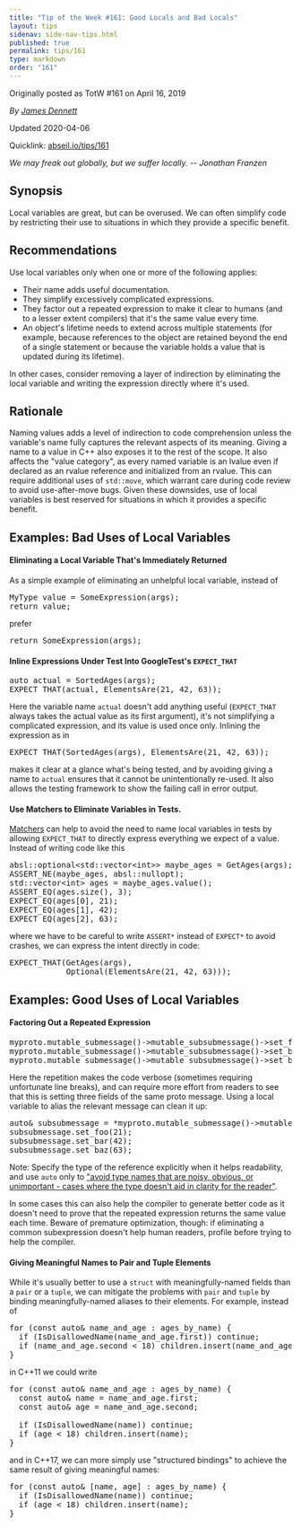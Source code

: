 ```yaml
---
title: "Tip of the Week #161: Good Locals and Bad Locals"
layout: tips
sidenav: side-nav-tips.html
published: true
permalink: tips/161
type: markdown
order: "161"
---
```


Originally posted as TotW #161 on April 16, 2019

*By [James Dennett](mailto:jdennett@google.com)*

Updated 2020-04-06

Quicklink: [abseil.io/tips/161](https://abseil.io/tips/161)


*We may freak out globally, but we suffer locally. -- Jonathan Franzen*

## Synopsis

Local variables are great, but can be overused. We can often simplify code by
restricting their use to situations in which they provide a specific benefit.

## Recommendations

Use local variables only when one or more of the following applies:

*   Their name adds useful documentation.
*   They simplify excessively complicated expressions.
*   They factor out a repeated expression to make it clear to humans (and to a
    lesser extent compilers) that it's the same value every time.
*   An object's lifetime needs to extend across multiple statements (for
    example, because references to the object are retained beyond the end of a
    single statement or because the variable holds a value that is updated
    during its lifetime).

In other cases, consider removing a layer of indirection by eliminating the
local variable and writing the expression directly where it's used.

## Rationale

Naming values adds a level of indirection to code comprehension unless the
variable's name fully captures the relevant aspects of its meaning. Giving a
name to a value in C++ also exposes it to the rest of the scope. It also affects
the "value category", as every named variable is an lvalue even if declared as
an rvalue reference and initialized from an rvalue. This can require additional
uses of `std::move`, which warrant care during code review to avoid
use-after-move bugs. Given these downsides, use of local variables is best
reserved for situations in which it provides a specific benefit.

## Examples: Bad Uses of Local Variables

#### Eliminating a Local Variable That's Immediately Returned

As a simple example of eliminating an unhelpful local variable, instead of

<pre class="prettyprint lang-cpp bad-code">
MyType value = SomeExpression(args);
return value;
</pre>

prefer

<pre class="prettyprint lang-cpp code">
return SomeExpression(args);
</pre>

#### Inline Expressions Under Test Into GoogleTest's <code>EXPECT_THAT</code>

<pre class="prettyprint lang-cpp bad-code">
auto actual = SortedAges(args);
EXPECT_THAT(actual, ElementsAre(21, 42, 63));
</pre>

Here the variable name `actual` doesn't add anything useful (`EXPECT_THAT`
always takes the actual value as its first argument), it's not simplifying a
complicated expression, and its value is used once only. Inlining the expression
as in

<pre class="prettyprint lang-cpp code">
EXPECT_THAT(SortedAges(args), ElementsAre(21, 42, 63));
</pre>

makes it clear at a glance what's being tested, and by avoiding giving a name to
`actual` ensures that it cannot be unintentionally re-used. It also allows the
testing framework to show the failing call in error output.

#### Use Matchers to Eliminate Variables in Tests.

[Matchers](https://github.com/google/googletest/blob/master/googlemock/docs/cheat_sheet.md)
can help to avoid the need to name local variables in tests by allowing
`EXPECT_THAT` to directly express everything we expect of a value. Instead of
writing code like this

<pre class="prettyprint lang-cpp bad-code">
absl::optional&lt;std::vector&lt;int&gt;&gt; maybe_ages = GetAges(args);
ASSERT_NE(maybe_ages, absl::nullopt);
std::vector&lt;int&gt; ages = maybe_ages.value();
ASSERT_EQ(ages.size(), 3);
EXPECT_EQ(ages[0], 21);
EXPECT_EQ(ages[1], 42);
EXPECT_EQ(ages[2], 63);
</pre>

where we have to be careful to write `ASSERT*` instead of `EXPECT*` to avoid
crashes, we can express the intent directly in code:

<pre class="prettyprint lang-cpp code">
EXPECT_THAT(GetAges(args),
            Optional(ElementsAre(21, 42, 63)));
</pre>

## Examples: Good Uses of Local Variables

#### Factoring Out a Repeated Expression

<pre class="prettyprint lang-cpp bad-code">
myproto.mutable_submessage()-&gt;mutable_subsubmessage()-&gt;set_foo(21);
myproto.mutable_submessage()-&gt;mutable_subsubmessage()-&gt;set_bar(42);
myproto.mutable_submessage()-&gt;mutable_subsubmessage()-&gt;set_baz(63);
</pre>

Here the repetition makes the code verbose (sometimes requiring unfortunate line
breaks), and can require more effort from readers to see that this is setting
three fields of the same proto message. Using a local variable to alias the
relevant message can clean it up:

<pre class="prettyprint lang-cpp code">
auto& subsubmessage = *myproto.mutable_submessage()-&gt;mutable_subsubmessage();
subsubmessage.set_foo(21);
subsubmessage.set_bar(42);
subsubmessage.set_baz(63);
</pre>

Note: Specify the type of the reference explicitly when it helps readability,
and use `auto` only to ["avoid type names that are noisy, obvious, or
unimportant - cases where the type doesn't aid in clarity for the
reader"](https://google.github.io/styleguide/cppguide.html#auto).

In some cases this can also help the compiler to generate better code as it
doesn't need to prove that the repeated expression returns the same value each
time. Beware of premature optimization, though: if eliminating a common
subexpression doesn't help human readers, profile before trying to help the
compiler.

#### Giving Meaningful Names to Pair and Tuple Elements

While it's usually better to use a `struct` with meaningfully-named fields than
a `pair` or a `tuple`, we can mitigate the problems with `pair` and `tuple` by
binding meaningfully-named aliases to their elements. For example, instead of

<pre class="prettyprint lang-cpp bad-code">
for (const auto& name_and_age : ages_by_name) {
  if (IsDisallowedName(name_and_age.first)) continue;
  if (name_and_age.second &lt; 18) children.insert(name_and_age.first);
}
</pre>

in C++11 we could write

<pre class="prettyprint lang-cpp code">
for (const auto& name_and_age : ages_by_name) {
  const auto& name = name_and_age.first;
  const auto& age = name_and_age.second;

  if (IsDisallowedName(name)) continue;
  if (age &lt; 18) children.insert(name);
}
</pre>

and in C++17, we can more simply use "structured bindings" to achieve the same
result of giving meaningful names:

<pre class="prettyprint lang-cpp code">
for (const auto& [name, age] : ages_by_name) {
  if (IsDisallowedName(name)) continue;
  if (age &lt; 18) children.insert(name);
}
</pre>
